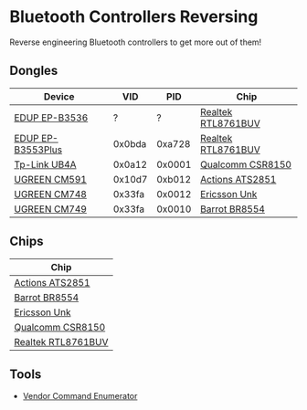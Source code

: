 # Bluetooth Controllers Reversing

Reverse engineering Bluetooth controllers to get more out of them!

## Dongles

| Device                                           | VID    | PID    | Chip                                             |
| ------------------------------------------------ | ------ | ------ | ------------------------------------------------ |
| [EDUP EP-B3536](Dongle_EDUP_EP-B3536.md)         | ?      | ?      | [Realtek RTL8761BUV](Chip_Realtek_RTL8761BUV.md) |
| [EDUP EP-B3553Plus](Dongle_EDUP_EP-B3553Plus.md) | 0x0bda | 0xa728 | [Realtek RTL8761BUV](Chip_Realtek_RTL8761BUV.md) |
| [Tp-Link UB4A](Dongle_TpLink_UB4A.md)            | 0x0a12 | 0x0001 | [Qualcomm CSR8150](Chip_Qualcomm_CSR8150.md)     |
| [UGREEN CM591](Dongle_UGREEN_CM591.md)           | 0x10d7 | 0xb012 | [Actions ATS2851](Chip_Actions_ATS2851.md)       |
| [UGREEN CM748](Dongle_UGREEN_CM748.md)           | 0x33fa | 0x0012 | [Ericsson Unk](Chip_Ericsson_Unk.md)             |
| [UGREEN CM749](Dongle_UGREEN_CM749.md)           | 0x33fa | 0x0010 | [Barrot BR8554](Chip_Barrot_BR8554.md)           |

## Chips

| Chip                                             |
| ------------------------------------------------ |
| [Actions ATS2851](Chip_Actions_ATS2851.md)       |
| [Barrot BR8554](Chip_Barrot_BR8554.md)           |
| [Ericsson Unk](Chip_Ericsson_Unk.md)             |
| [Qualcomm CSR8150](Chip_Qualcomm_CSR8150.md)     |
| [Realtek RTL8761BUV](Chip_Realtek_RTL8761BUV.md) |

## Tools

- [Vendor Command Enumerator](https://github.com/TarlogicSecurity/BluetoothExamplesAndDemos/tree/main/VendorCommandEnumerator)
